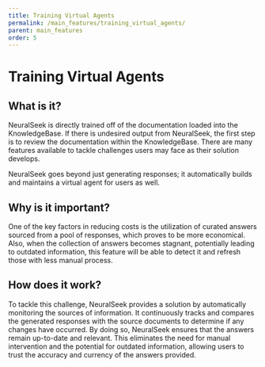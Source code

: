 ```yaml
---
title: Training Virtual Agents
permalink: /main_features/training_virtual_agents/
parent: main_features
order: 5
---
```


# Training Virtual Agents

## What is it?
NeuralSeek is directly trained off of the documentation loaded into the KnowledgeBase. If there is undesired output from NeuralSeek, the first step is to review the documentation within the KnowledgeBase. There are many features available to tackle challenges users may face as their solution develops.

NeuralSeek goes beyond just generating responses; it automatically builds and maintains a virtual agent for users as well.

## Why is it important?
One of the key factors in reducing costs is the utilization of curated answers sourced from a pool of responses, which proves to be more economical. Also, when the collection of answers becomes stagnant, potentially leading to outdated information, this feature will be able to detect it and refresh those with less manual process.

## How does it work?
To tackle this challenge, NeuralSeek provides a solution by automatically monitoring the sources of information. It continuously tracks and compares the generated responses with the source documents to determine if any changes have occurred. By doing so, NeuralSeek ensures that the answers remain up-to-date and relevant. This eliminates the need for manual intervention and the potential for outdated information, allowing users to trust the accuracy and currency of the answers provided.
